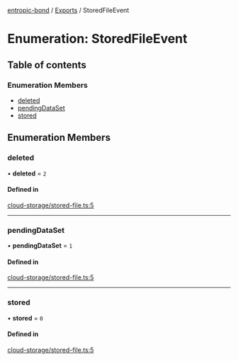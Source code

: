 [entropic-bond](../README.md) / [Exports](../modules.md) / StoredFileEvent

# Enumeration: StoredFileEvent

## Table of contents

### Enumeration Members

- [deleted](StoredFileEvent.md#deleted)
- [pendingDataSet](StoredFileEvent.md#pendingdataset)
- [stored](StoredFileEvent.md#stored)

## Enumeration Members

### deleted

• **deleted** = ``2``

#### Defined in

[cloud-storage/stored-file.ts:5](https://github.com/entropic-bond/entropic-bond/blob/c9dd385/src/cloud-storage/stored-file.ts#L5)

___

### pendingDataSet

• **pendingDataSet** = ``1``

#### Defined in

[cloud-storage/stored-file.ts:5](https://github.com/entropic-bond/entropic-bond/blob/c9dd385/src/cloud-storage/stored-file.ts#L5)

___

### stored

• **stored** = ``0``

#### Defined in

[cloud-storage/stored-file.ts:5](https://github.com/entropic-bond/entropic-bond/blob/c9dd385/src/cloud-storage/stored-file.ts#L5)
